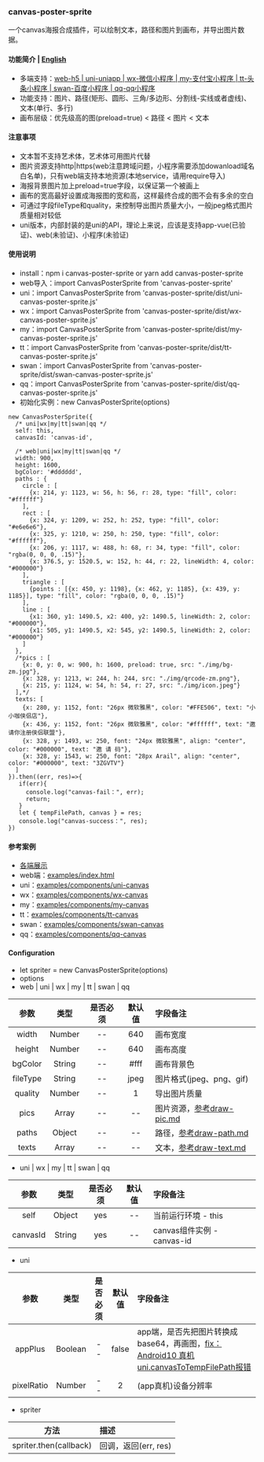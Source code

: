 ### canvas-poster-sprite
一个canvas海报合成插件，可以绘制文本，路径和图片到画布，并导出图片数据。

#### 功能简介 | [English](https://github.com/466102061/canvas-poster-sprite#readme)
+ 多端支持：[web-h5 | uni-uniapp | wx-微信小程序 | my-支付宝小程序 | tt-头条小程序 | swan-百度小程序 | qq-qq小程序](https://github.com/466102061/canvas-poster-sprite/tree/main/dist)
+ 功能支持：图片、路径(矩形、圆形、三角/多边形、分割线-实线或者虚线)、文本(单行、多行)
+ 画布层级：优先级高的图(preload=true) < 路径 < 图片 < 文本

#### 注意事项
+ 文本暂不支持艺术体，艺术体可用图片代替
+ 图片资源支持http|https(web注意跨域问题，小程序需要添加dowanload域名白名单)，只有web端支持本地资源(本地service，请用require导入)
+ 海报背景图片加上preload=true字段，以保证第一个被画上
+ 画布的宽高最好设置成海报图的宽和高，这样最终合成的图不会有多余的空白
+ 可通过字段fileType和quality，来控制导出图片质量大小，一般jpeg格式图片质量相对较低
+ uni版本，内部封装的是uni的API，理论上来说，应该是支持app-vue(已验证)、web(未验证)、小程序(未验证)

#### 使用说明
+ install：npm i canvas-poster-sprite  or yarn add canvas-poster-sprite
+ web导入：import CanvasPosterSprite from 'canvas-poster-sprite'
+ uni：import CanvasPosterSprite from 'canvas-poster-sprite/dist/uni-canvas-poster-sprite.js'
+ wx：import CanvasPosterSprite from 'canvas-poster-sprite/dist/wx-canvas-poster-sprite.js'
+ my：import CanvasPosterSprite from 'canvas-poster-sprite/dist/my-canvas-poster-sprite.js'
+ tt：import CanvasPosterSprite from 'canvas-poster-sprite/dist/tt-canvas-poster-sprite.js'
+ swan：import CanvasPosterSprite from 'canvas-poster-sprite/dist/swan-canvas-poster-sprite.js'
+ qq：import CanvasPosterSprite from 'canvas-poster-sprite/dist/qq-canvas-poster-sprite.js'
+ 初始化实例：new CanvasPosterSprite(options)
```
new CanvasPosterSprite({
  /* uni|wx|my|tt|swan|qq */
  self: this, 
  canvasId: 'canvas-id',

  /* web|uni|wx|my|tt|swan|qq */
  width: 900,
  height: 1600,
  bgColor: '#dddddd',
  paths : {
    circle : [
      {x: 214, y: 1123, w: 56, h: 56, r: 28, type: "fill", color: "#ffffff"}
    ],
    rect : [
      {x: 324, y: 1209, w: 252, h: 252, type: "fill", color: "#e6e6e6"},
      {x: 325, y: 1210, w: 250, h: 250, type: "fill", color: "#ffffff"},
      {x: 206, y: 1117, w: 488, h: 68, r: 34, type: "fill", color: "rgba(0, 0, 0, .15)"},
      {x: 376.5, y: 1520.5, w: 152, h: 44, r: 22, lineWidth: 4, color: "#000000"}
    ],
    triangle : [
      {points : [{x: 450, y: 1198}, {x: 462, y: 1185}, {x: 439, y: 1185}], type: "fill", color: "rgba(0, 0, 0, .15)"}
    ],
    line : [
      {x1: 360, y1: 1490.5, x2: 400, y2: 1490.5, lineWidth: 2, color: "#000000"},
      {x1: 505, y1: 1490.5, x2: 545, y2: 1490.5, lineWidth: 2, color: "#000000"}
    ]
  },
  /*pics : [
    {x: 0, y: 0, w: 900, h: 1600, preload: true, src: "./img/bg-zm.jpg"},
    {x: 328, y: 1213, w: 244, h: 244, src: "./img/qrcode-zm.png"},
    {x: 215, y: 1124, w: 54, h: 54, r: 27, src: "./img/icon.jpeg"}
  ],*/
  texts: [
    {x: 280, y: 1152, font: "26px 微软雅黑", color: "#FFE506", text: "小小咖侠侣店"},
    {x: 436, y: 1152, font: "26px 微软雅黑", color: "#ffffff", text: "邀请你注册侠侣联盟"},
    {x: 328, y: 1493, w: 250, font: "24px 微软雅黑", align: "center", color: "#000000", text: "邀 请 码"},
    {x: 328, y: 1543, w: 250, font: "28px Arail", align: "center", color: "#000000", text: "3ZGVTV"}
  ]
}).then((err, res)=>{
   if(err){
     console.log("canvas-fail：", err);
     return;
   }
   let { tempFilePath, canvas } = res;
   console.log("canvas-success：", res);
})
```

#### 参考案例
+ [各端展示](https://github.com/466102061/canvas-poster-sprite/tree/main/screenshot)
+ web端：[examples/index.html](https://github.com/466102061/canvas-poster-sprite/tree/main/examples)
+ uni：[examples/components/uni-canvas](https://github.com/466102061/canvas-poster-sprite/tree/main/examples/components)
+ wx：[examples/components/wx-canvas](https://github.com/466102061/canvas-poster-sprite/tree/main/examples/components)
+ my：[examples/components/my-canvas](https://github.com/466102061/canvas-poster-sprite/tree/main/examples/components)
+ tt：[examples/components/tt-canvas](https://github.com/466102061/canvas-poster-sprite/tree/main/examples/components)
+ swan：[examples/components/swan-canvas](https://github.com/466102061/canvas-poster-sprite/tree/main/examples/components)
+ qq：[examples/components/qq-canvas](https://github.com/466102061/canvas-poster-sprite/tree/main/examples/components)
#### Configuration
+ let spriter = new CanvasPosterSprite(options)
+ options
+ web | uni | wx | my | tt | swan | qq

| 参数 | 类型 | 是否必须 | 默认值 | 字段备注 |
| :----: | :----: | :----: | :----: | :---- |
| width | Number | -- | 640 | 画布宽度 |
| height | Number | -- | 640 | 画布高度 |
| bgColor | String | -- | #fff | 画布背景色 |
| fileType | String | -- | jpeg | 图片格式(jpeg、png、gif) |
| quality | Number | -- | 1 | 导出图片质量 |
| pics | Array | -- | -- | 图片资源，[参考draw-pic.md](https://github.com/466102061/canvas-poster-sprite/blob/main/doc/draw-pic.md) |
| paths | Object | -- | -- | 路径，[参考draw-path.md](https://github.com/466102061/canvas-poster-sprite/blob/main/doc/draw-path.md) |
| texts | Array | -- | -- | 文本，[参考draw-text.md](https://github.com/466102061/canvas-poster-sprite/blob/main/doc/draw-text.md) |

+  uni | wx | my | tt | swan | qq

| 参数 | 类型 | 是否必须 | 默认值 | 字段备注 |
| :----: | :----: | :----: | :----: | :---- |
| self | Object | yes | -- | 当前运行环境 - this |
| canvasId | String | yes | -- | canvas组件实例 - canvas-id |

+ uni

| 参数 | 类型 | 是否必须 | 默认值 | 字段备注 |
| :----: | :----: | :----: | :----: | :---- |
| appPlus | Boolean | -- | false | app端，是否先把图片转换成base64，再画图，[fix：Android10 真机 uni.canvasToTempFilePath报错](https://ask.dcloud.net.cn/question/103303) |
| pixelRatio | Number | -- | 2 | (app真机)设备分辨率 |

+ spriter

| 方法 | 描述 |
| :----:| :---- |
| spriter.then(callback) | 回调，返回(err, res) |



